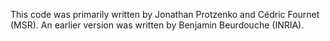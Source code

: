 This code was primarily written by Jonathan Protzenko and Cédric Fournet (MSR).
An earlier version was written by Benjamin Beurdouche (INRIA).
